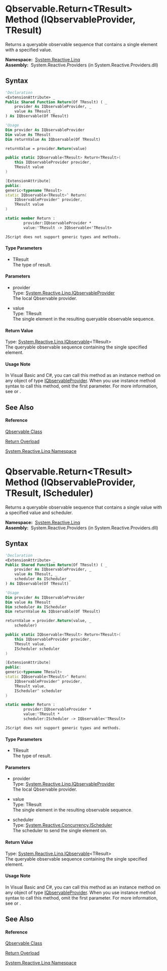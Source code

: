 # Qbservable.Return\<TResult\> Method (IQbservableProvider, TResult)

Returns a queryable observable sequence that contains a single element with a specified value.

**Namespace:**  [System.Reactive.Linq](System.Reactive.Linq\System.Reactive.Linq.md)  
**Assembly:**  System.Reactive.Providers (in System.Reactive.Providers.dll)

## Syntax

```vb
'Declaration
<ExtensionAttribute> _
Public Shared Function Return(Of TResult) ( _
    provider As IQbservableProvider, _
    value As TResult _
) As IQbservable(Of TResult)
```

```vb
'Usage
Dim provider As IQbservableProvider
Dim value As TResult
Dim returnValue As IQbservable(Of TResult)

returnValue = provider.Return(value)
```

```csharp
public static IQbservable<TResult> Return<TResult>(
    this IQbservableProvider provider,
    TResult value
)
```

```c++
[ExtensionAttribute]
public:
generic<typename TResult>
static IQbservable<TResult>^ Return(
    IQbservableProvider^ provider, 
    TResult value
)
```

```fsharp
static member Return : 
        provider:IQbservableProvider * 
        value:'TResult -> IQbservable<'TResult> 
```

```jscript
JScript does not support generic types and methods.
```

#### Type Parameters

- TResult  
  The type of result.

#### Parameters

- provider  
  Type: [System.Reactive.Linq.IQbservableProvider](IQbservableProvider\IQbservableProvider.md)  
  The local Qbservable provider.

- value  
  Type: TResult  
  The single element in the resulting queryable observable sequence.

#### Return Value

Type: [System.Reactive.Linq.IQbservable](IQbservable\IQbservable(TSource).md)\<TResult\>  
The queryable observable sequence containing the single specified element.

#### Usage Note

In Visual Basic and C\#, you can call this method as an instance method on any object of type [IQbservableProvider](IQbservableProvider\IQbservableProvider.md). When you use instance method syntax to call this method, omit the first parameter. For more information, see [](https://msdn.microsoft.com/en-us/library/Bb384936) or [](https://msdn.microsoft.com/en-us/library/Bb383977).

## See Also

#### Reference

[Qbservable Class](Qbservable\Qbservable.md)

[Return Overload](Return\Qbservable.Return.md)

[System.Reactive.Linq Namespace](System.Reactive.Linq\System.Reactive.Linq.md)

# Qbservable.Return\<TResult\> Method (IQbservableProvider, TResult, IScheduler)

Returns a queryable observable sequence that contains a single value with a specified value and scheduler.

**Namespace:**  [System.Reactive.Linq](System.Reactive.Linq\System.Reactive.Linq.md)  
**Assembly:**  System.Reactive.Providers (in System.Reactive.Providers.dll)

## Syntax

```vb
'Declaration
<ExtensionAttribute> _
Public Shared Function Return(Of TResult) ( _
    provider As IQbservableProvider, _
    value As TResult, _
    scheduler As IScheduler _
) As IQbservable(Of TResult)
```

```vb
'Usage
Dim provider As IQbservableProvider
Dim value As TResult
Dim scheduler As IScheduler
Dim returnValue As IQbservable(Of TResult)

returnValue = provider.Return(value, _
    scheduler)
```

```csharp
public static IQbservable<TResult> Return<TResult>(
    this IQbservableProvider provider,
    TResult value,
    IScheduler scheduler
)
```

```c++
[ExtensionAttribute]
public:
generic<typename TResult>
static IQbservable<TResult>^ Return(
    IQbservableProvider^ provider, 
    TResult value, 
    IScheduler^ scheduler
)
```

```fsharp
static member Return : 
        provider:IQbservableProvider * 
        value:'TResult * 
        scheduler:IScheduler -> IQbservable<'TResult> 
```

```jscript
JScript does not support generic types and methods.
```

#### Type Parameters

- TResult  
  The type of result.

#### Parameters

- provider  
  Type: [System.Reactive.Linq.IQbservableProvider](IQbservableProvider\IQbservableProvider.md)  
  The local Qbservable provider.

- value  
  Type: TResult  
  The single element in the resulting observable sequence.

- scheduler  
  Type: [System.Reactive.Concurrency.IScheduler](IScheduler\IScheduler.md)  
  The scheduler to send the single element on.

#### Return Value

Type: [System.Reactive.Linq.IQbservable](IQbservable\IQbservable(TSource).md)\<TResult\>  
The queryable observable sequence containing the single specified element.

#### Usage Note

In Visual Basic and C\#, you can call this method as an instance method on any object of type [IQbservableProvider](IQbservableProvider\IQbservableProvider.md). When you use instance method syntax to call this method, omit the first parameter. For more information, see [](https://msdn.microsoft.com/en-us/library/Bb384936) or [](https://msdn.microsoft.com/en-us/library/Bb383977).

## See Also

#### Reference

[Qbservable Class](Qbservable\Qbservable.md)

[Return Overload](Return\Qbservable.Return.md)

[System.Reactive.Linq Namespace](System.Reactive.Linq\System.Reactive.Linq.md)
